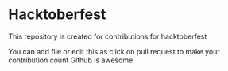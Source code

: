# Hacktoberfest
This repository is created for contributions for hacktoberfest

You can add file or edit this as click on pull request to make your contribution count
Github is awesome
